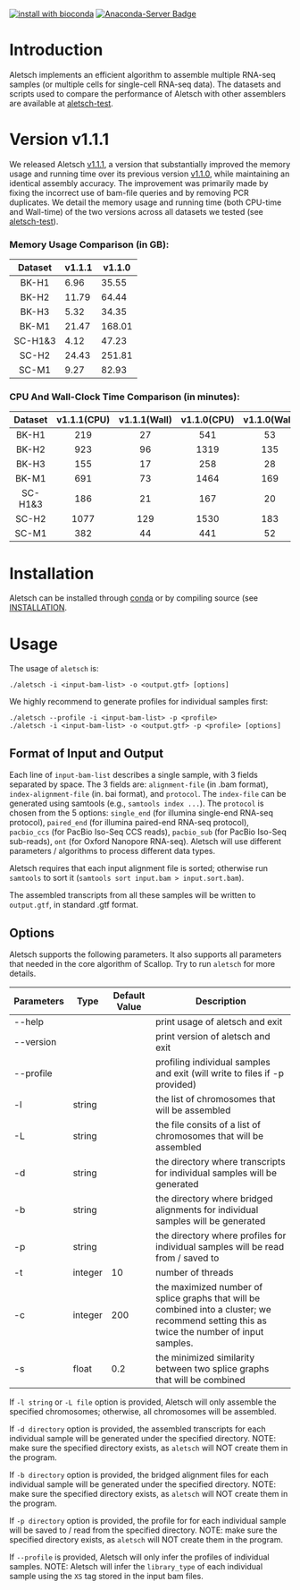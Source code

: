 [![install with bioconda](https://img.shields.io/badge/install%20with-bioconda-brightgreen.svg?style=flat)](http://bioconda.github.io/recipes/aletsch/README.html)
[![Anaconda-Server Badge](https://anaconda.org/bioconda/aletsch/badges/downloads.svg)](https://anaconda.org/bioconda/aletsch)

# Introduction

Aletsch implements an efficient algorithm to assemble multiple RNA-seq samples (or multiple cells
for single-cell RNA-seq data).
The datasets and scripts used to compare the performance of Aletsch with other assemblers are available at
[aletsch-test](https://github.com/Shao-Group/aletsch-test).

<!--
It uses splice graph and phasing paths as underlying data strctures to represent
the alignments of each gene loci in individual RNA-seq samples.
Efficient algorithms are implemented to combine splice graphs (and phasing paths)
at overlapped gene loci. Eventually, the core algorithm used in Scallop (i.e., phase-preserving decomposition)
is employed to decompose the combined splice graphs to transcripts.
-->


# Version v1.1.1

We released Aletsch [v1.1.1](https://github.com/Shao-Group/aletsch/releases/tag/v1.1.1),
a version that substantially improved 
the memory usage and running time over its previous version [v1.1.0](https://github.com/Shao-Group/aletsch/releases/tag/v1.1.0), 
while maintaining an identical assembly accuracy.
The improvement was primarily made by fixing the incorrect use of bam-file queries
and by removing PCR duplicates.
We detail the memory usage and running time (both CPU-time and Wall-time) of the two versions
across all datasets we tested (see [aletsch-test](https://github.com/Shao-Group/aletsch-test)).

### Memory Usage Comparison (in GB):

| Dataset | v1.1.1 | v1.1.0 |
| :-----: | ------ | ------ |
|  BK-H1  | 6.96   | 35.55  |
|  BK-H2  | 11.79  | 64.44  |
|  BK-H3  | 5.32   | 34.35  |
|  BK-M1  | 21.47  | 168.01 |
| SC-H1&3 | 4.12   | 47.23  |
|  SC-H2  | 24.43  | 251.81 |
|  SC-M1  | 9.27   | 82.93  |

### CPU And Wall-Clock Time Comparison (in minutes):

| Dataset | v1.1.1(CPU) | v1.1.1(Wall) | v1.1.0(CPU) | v1.1.0(Wall) |
| :-----: | :---------: | :----------: | :---------: | :----------: |
|  BK-H1  |     219     |      27      |     541     |      53      |
|  BK-H2  |     923     |      96      |    1319     |     135      |
|  BK-H3  |     155     |      17      |     258     |      28      |
|  BK-M1  |     691     |      73      |    1464     |     169      |
| SC-H1&3 |     186     |      21      |     167     |      20      |
|  SC-H2  |    1077     |     129      |    1530     |     183      |
|  SC-M1  |     382     |      44      |     441     |      52      |

# Installation

Aletsch can be installed through [conda](https://anaconda.org/bioconda/aletsch)
or by compiling source (see [INSTALLATION](https://github.com/Shao-Group/aletsch/blob/master/INSTALLATION).

# Usage

The usage of `aletsch` is:
```
./aletsch -i <input-bam-list> -o <output.gtf> [options]
```

We highly recommend to generate profiles for individual samples first:
```
./aletsch --profile -i <input-bam-list> -p <profile>
./aletsch -i <input-bam-list> -o <output.gtf> -p <profile> [options]
```

## Format of Input and Output
Each line of `input-bam-list` describes a single sample, with 3 fields separated by space.
The 3 fields are: `alignment-file` (in .bam format), `index-alignment-file` (in. bai format), and `protocol`.
The `index-file` can be generated using samtools (e.g., `samtools index ...`).
The `protocol` is chosen from the 5 options: `single_end` (for illumina single-end RNA-seq protocol),
`paired_end` (for illumina paired-end RNA-seq protocol), 
`pacbio_ccs` (for PacBio Iso-Seq CCS reads),
`pacbio_sub` (for PacBio Iso-Seq sub-reads),
`ont` (for Oxford Nanopore RNA-seq).
Aletsch will use different parameters / algorithms to process different data types.

Aletsch requires that each input alignment file is sorted; otherwise run `samtools` to sort it (`samtools sort input.bam > input.sort.bam`).

The assembled transcripts from all these samples will be written to `output.gtf`, in standard .gtf format.

## Options

Aletsch supports the following parameters. It also supports all parameters
that needed in the core algorithm of Scallop. Try to run `aletsch` for more
details.

 Parameters | Type | Default Value | Description
 ------------- | ------------ | ------------- | ----------
 --help  | | | print usage of aletsch and exit
 --version | | | print version of aletsch and exit
 --profile | | | profiling individual samples and exit (will write to files if -p provided)
 -l | string |    | the list of chromosomes that will be assembled
 -L | string |    | the file consits of a list of chromosomes that will be assembled
 -d | string |    | the directory where transcripts for individual samples will be generated
 -b | string |    | the directory where bridged alignments for individual samples will be generated
 -p | string |    | the directory where profiles for individual samples will be read from / saved to
 -t | integer | 10  | number of threads
 -c | integer | 200  | the maximized number of splice graphs that will be combined into a cluster; we recommend setting this as twice the number of input samples.
 -s | float   | 0.2 | the minimized similarity between two splice graphs that will be combined

If `-l string` or `-L file` option is provided, Aletsch will only assemble the specified chromosomes;
otherwise, all chromosomes will be assembled.

If `-d directory` option is provided, the assembled transcripts for each individual
sample will be generated under the specified directory. 
NOTE: make sure the specified directory exists, as `aletsch` will NOT create them in the program.

If `-b directory` option is provided, the bridged alignment files for each individual
sample will be generated under the specified directory. NOTE: make sure the specified
directory exists, as `aletsch` will NOT create them in the program.

If `-p directory` option is provided, the profile for for each individual
sample will be saved to / read from the specified directory. NOTE: make sure the specified
directory exists, as `aletsch` will NOT create them in the program.

If `--profile` is provided, Aletsch will only infer the profiles of
individual samples.  NOTE: Aletsch will infer the `library_type` of each
individual sample using the `XS` tag stored in the input bam files. 

